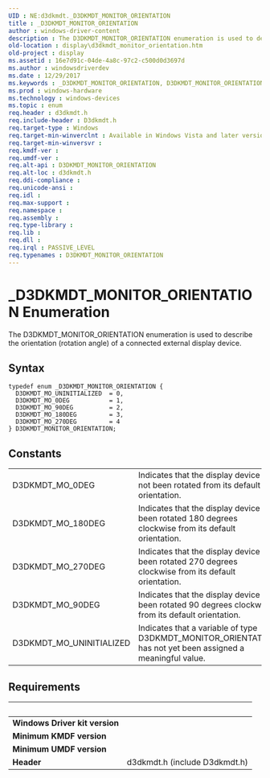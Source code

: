 ```yaml
---
UID : NE:d3dkmdt._D3DKMDT_MONITOR_ORIENTATION
title : _D3DKMDT_MONITOR_ORIENTATION
author : windows-driver-content
description : The D3DKMDT_MONITOR_ORIENTATION enumeration is used to describe the orientation (rotation angle) of a connected external display device.
old-location : display\d3dkmdt_monitor_orientation.htm
old-project : display
ms.assetid : 16e7d91c-04de-4a8c-97c2-c500d0d3697d
ms.author : windowsdriverdev
ms.date : 12/29/2017
ms.keywords : _D3DKMDT_MONITOR_ORIENTATION, D3DKMDT_MONITOR_ORIENTATION
ms.prod : windows-hardware
ms.technology : windows-devices
ms.topic : enum
req.header : d3dkmdt.h
req.include-header : D3dkmdt.h
req.target-type : Windows
req.target-min-winverclnt : Available in Windows Vista and later versions of the Windows operating systems.
req.target-min-winversvr : 
req.kmdf-ver : 
req.umdf-ver : 
req.alt-api : D3DKMDT_MONITOR_ORIENTATION
req.alt-loc : d3dkmdt.h
req.ddi-compliance : 
req.unicode-ansi : 
req.idl : 
req.max-support : 
req.namespace : 
req.assembly : 
req.type-library : 
req.lib : 
req.dll : 
req.irql : PASSIVE_LEVEL
req.typenames : D3DKMDT_MONITOR_ORIENTATION
---
```


# _D3DKMDT_MONITOR_ORIENTATION Enumeration
The D3DKMDT_MONITOR_ORIENTATION enumeration is used to describe the orientation (rotation angle) of a connected external display device.

## Syntax
````
typedef enum _D3DKMDT_MONITOR_ORIENTATION { 
  D3DKMDT_MO_UNINITIALIZED  = 0,
  D3DKMDT_MO_0DEG           = 1,
  D3DKMDT_MO_90DEG          = 2,
  D3DKMDT_MO_180DEG         = 3,
  D3DKMDT_MO_270DEG         = 4
} D3DKMDT_MONITOR_ORIENTATION;
````

## Constants

<table>

<tr>
<td>D3DKMDT_MO_0DEG</td>
<td>Indicates that the display device has not been rotated from its default orientation.</td>
</tr>

<tr>
<td>D3DKMDT_MO_180DEG</td>
<td>Indicates that the display device has been rotated 180 degrees clockwise from its default orientation.</td>
</tr>

<tr>
<td>D3DKMDT_MO_270DEG</td>
<td>Indicates that the display device has been rotated 270 degrees clockwise from its default orientation.</td>
</tr>

<tr>
<td>D3DKMDT_MO_90DEG</td>
<td>Indicates that the display device has been rotated 90 degrees clockwise from its default orientation.</td>
</tr>

<tr>
<td>D3DKMDT_MO_UNINITIALIZED</td>
<td>Indicates that a variable of type D3DKMDT_MONITOR_ORIENTATION has not yet been assigned a meaningful value.</td>
</tr>
</table>


## Requirements
| &nbsp; | &nbsp; |
| ---- |:---- |
| **Windows Driver kit version** |  |
| **Minimum KMDF version** |  |
| **Minimum UMDF version** |  |
| **Header** | d3dkmdt.h (include D3dkmdt.h) |